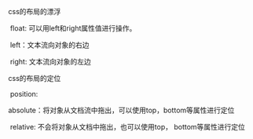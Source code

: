 css的布局的漂浮

​	float: 可以用left和right属性值进行操作。

​	left：文本流向对象的右边

​	right: 文本流向对象的左边

css的布局的定位

​	position:

​		absolute：将对象从文档流中拖出，可以使用top，bottom等属性进行定位

​		relative: 不会将对象从文档中拖出，也可以使用top， bottom等属性进行定位

